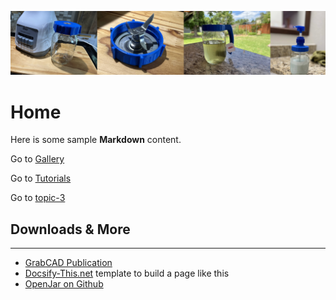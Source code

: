 ![](/images/img_banner_gallery_trim.jpg ':class=header-image-full-width')

# Home

Here is some sample **Markdown** content.  

Go to [Gallery](topic_gallery.md)

Go to [Tutorials](topic_tutorials.md)

Go to [topic-3](topic-3.md)

## Downloads & More
---
 

* [GrabCAD Publication](https://grabcad.com/library/openjar-1)
* [Docsify-This.net](https://docsify-this.net/#/) template to build a page like this
* [OpenJar on Github](https://github.com/dmalawey/OpenJar)
